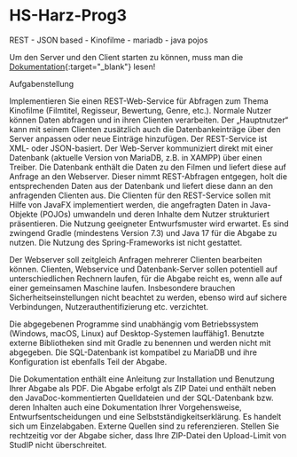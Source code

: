 # HS-Harz-Prog3
REST - JSON based - Kinofilme - mariadb - java pojos

Um den Server und den Client starten zu können, muss man die [Dokumentation](https://jgrnrt.github.io/HS-Harz-Prog3/Dokumentation.pdf){:target="_blank"} lesen!


Aufgabenstellung 

Implementieren Sie einen REST-Web-Service für Abfragen zum Thema Kinofilme (Filmtitel,
Regisseur, Bewertung, Genre, etc.). Normale Nutzer können Daten abfragen und in ihren
Clienten verarbeiten. Der „Hauptnutzer“ kann mit seinem Clienten zusätzlich auch die Datenbankeinträge
über den Server anpassen oder neue Einträge hinzufügen. Der REST-Service ist
XML- oder JSON-basiert. Der Web-Server kommuniziert direkt mit einer Datenbank (aktuelle
Version von MariaDB, z.B. in XAMPP) über einen Treiber. Die Datenbank enthält die Daten
zu den Filmen und liefert diese auf Anfrage an den Webserver. Dieser nimmt REST-Abfragen
entgegen, holt die entsprechenden Daten aus der Datenbank und liefert diese dann an den
anfragenden Clienten aus. Die Clienten für den REST-Service sollen mit Hilfe von JavaFX
implementiert werden, die angefragten Daten in Java-Objekte (POJOs) umwandeln und deren
Inhalte dem Nutzer strukturiert präsentieren. Die Nutzung geeigneter Entwurfsmuster wird
erwartet. Es sind zwingend Gradle (mindestens Version 7.3) und Java 17 für die Abgabe zu
nutzen. Die Nutzung des Spring-Frameworks ist nicht gestattet.

Der Webserver soll zeitgleich Anfragen mehrerer Clienten bearbeiten können. Clienten,
Webservice und Datenbank-Server sollen potentiell auf unterschiedlichen Rechnern laufen,
für die Abgabe reicht es, wenn alle auf einer gemeinsamen Maschine laufen. Insbesondere
brauchen Sicherheitseinstellungen nicht beachtet zu werden, ebenso wird auf sichere Verbindungen,
Nutzerauthentifizierung etc. verzichtet.

Die abgegebenen Programme sind unabhängig vom Betriebssystem (Windows, macOS,
Linux) auf Desktop-Systemen lauffähig1. Benutzte externe Bibliotheken sind mit Gradle zu
benennen und werden nicht mit abgegeben. Die SQL-Datenbank ist kompatibel zu MariaDB
und ihre Konfiguration ist ebenfalls Teil der Abgabe.

Die Dokumentation enthält eine Anleitung zur Installation und Benutzung Ihrer Abgabe
als PDF. Die Abgabe erfolgt als ZIP Datei und enthält neben den JavaDoc-kommentierten
Quelldateien und der SQL-Datenbank bzw. deren Inhalten auch eine Dokumentation Ihrer
Vorgehensweise, Entwurfsentscheidungen und eine Selbstständigkeitserklärung. Es handelt
sich um Einzelabgaben. Externe Quellen sind zu referenzieren. Stellen Sie rechtzeitig vor der
Abgabe sicher, dass Ihre ZIP-Datei den Upload-Limit von StudIP nicht überschreitet.
